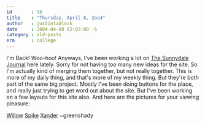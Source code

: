 ```yaml
---
id       : 58
title    : "Thursday, April 8, 2oo4"
author   : justintadlock
date     : 2004-04-08 02:03:00 -5
category : old-posts
era      : college
---
```


I'm Back!  Woo-hoo!  Anyways, I've been working a lot on <a href="/thesunnydalejournal" title="The Sunnydale Jouranl" rel="external"> The Sunnydale Journal</a> here lately.  Sorry for not having too many new ideas for the site.  So I'm actually kind of merging them together, but not really together.  This is more of my daily thing, and that's more of my weekly thing.  But they're both part of the same big project.  Mostly I've been doing buttons for the place, and really just trying to get word out about the site.  But I've been working on a few layouts for this site also.  And here are the pictures for your viewing pleasure:

<a href="/art/images/WillowGridLay.jpg" title="Willow Image I Designed" rel="external">Willow</a>
<a href="/art/images/SpikePaper.jpg" title="Spike Image I Designed" rel="external">Spike</a>
<a href="/art/images/XanderDark.jpg" title="Xander Image I Designed" rel="external">Xander</a> ~greenshady
